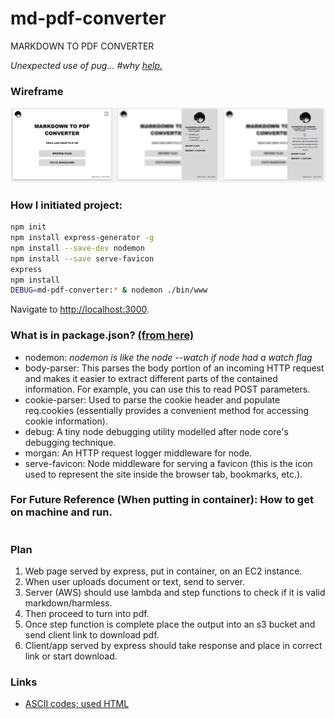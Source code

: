 # md-pdf-converter
MARKDOWN TO PDF CONVERTER

_Unexpected use of pug... #why [help.](https://codeburst.io/what-is-pug-js-jade-and-how-can-we-use-it-within-a-node-js-web-application-69a092d388eb)_

### Wireframe
![wireframe](/wireframe.png)

### How I initiated project:
```bash
npm init
npm install express-generator -g
npm install --save-dev nodemon
npm install --save serve-favicon
express
npm install
DEBUG=md-pdf-converter:* & nodemon ./bin/www
```

Navigate to [http://localhost:3000](http://localhost:3000).

### What is in package.json? [(from here)](https://developer.mozilla.org/en-US/docs/Learn/Server-side/Express_Nodejs/skeleton_website)
- nodemon: _nodemon is like the node --watch if node had a watch flag_
- body-parser: This parses the body portion of an incoming HTTP request and makes it easier to extract different parts of the contained information. For example, you can use this to read POST parameters.
- cookie-parser: Used to parse the cookie header and populate req.cookies (essentially provides a convenient method for accessing cookie information).
- debug: A tiny node debugging utility modelled after node core's debugging technique.
- morgan: An HTTP request logger middleware for node.
- serve-favicon: Node middleware for serving a favicon (this is the icon used to represent the site inside the browser tab, bookmarks, etc.).


### For Future Reference (When putting in container): How to get on machine and run.
```bash

```

### Plan
1. Web page served by express, put in container, on an EC2 instance.
2. When user uploads document or text, send to server.
3. Server (AWS) should use lambda and step functions to check if it is valid markdown/harmless.
4. Then proceed to turn into pdf.
5. Once step function is complete place the output into an s3 bucket and send client link to download pdf.
6. Client/app served by express should take response and place in correct link or start download.

### Links
- [ASCII codes; used HTML](https://www.rapidtables.com/code/text/ascii/ascii-heart.html)
